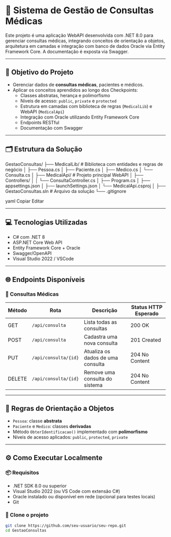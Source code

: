 # 🏥 Sistema de Gestão de Consultas Médicas

Este projeto é uma aplicação WebAPI desenvolvida com .NET 8.0 para gerenciar consultas médicas, integrando conceitos de orientação a objetos, arquitetura em camadas e integração com banco de dados Oracle via Entity Framework Core. A documentação é exposta via Swagger.

---

## 🎯 Objetivo do Projeto

- Gerenciar dados de **consultas médicas**, pacientes e médicos.
- Aplicar os conceitos aprendidos ao longo dos Checkpoints:
  - Classes abstratas, herança e polimorfismo
  - Níveis de acesso: `public`, `private` e `protected`
  - Estrutura em camadas com biblioteca de regras (`MedicalLib`) e WebAPI (`MedicalApi`)
  - Integração com Oracle utilizando Entity Framework Core
  - Endpoints RESTful
  - Documentação com Swagger

---

## 🗂️ Estrutura da Solução

GestaoConsultas/
├── MedicalLib/ # Biblioteca com entidades e regras de negócio
│ ├── Pessoa.cs
│ ├── Paciente.cs
│ ├── Medico.cs
│ └── Consulta.cs
│
├── MedicalApi/ # Projeto principal WebAPI
│ ├── Controllers/
│ │ └── ConsultaController.cs
│ ├── Program.cs
│ ├── appsettings.json
│ ├── launchSettings.json
│ └── MedicalApi.csproj
│
├── GestaoConsultas.sln # Arquivo da solução
└── .gitignore

yaml
Copiar
Editar

---

## 💻 Tecnologias Utilizadas

- C# com .NET 8
- ASP.NET Core Web API
- Entity Framework Core + Oracle
- Swagger/OpenAPI
- Visual Studio 2022 / VSCode

---

## 🌐 Endpoints Disponíveis

### 🔹 Consultas Médicas

| Método | Rota                   | Descrição                         | Status HTTP Esperado |
|--------|------------------------|-----------------------------------|----------------------|
| GET    | `/api/consulta`        | Lista todas as consultas          | 200 OK               |
| POST   | `/api/consulta`        | Cadastra uma nova consulta        | 201 Created          |
| PUT    | `/api/consulta/{id}`   | Atualiza os dados de uma consulta | 204 No Content       |
| DELETE | `/api/consulta/{id}`   | Remove uma consulta do sistema    | 204 No Content       |

---

## 🧠 Regras de Orientação a Objetos

- `Pessoa`: classe **abstrata**
- `Paciente` e `Medico`: classes **derivadas**
- Método `ObterIdentificacao()` implementado com **polimorfismo**
- Níveis de acesso aplicados: `public`, `protected`, `private`

---

## ⚙️ Como Executar Localmente

### 📦 Requisitos

- .NET SDK 8.0 ou superior
- Visual Studio 2022 (ou VS Code com extensão C#)
- Oracle instalado ou disponível em rede (opcional para testes locais)
- Git

### 📁 Clone o projeto

```bash
git clone https://github.com/seu-usuario/seu-repo.git
cd GestaoConsultas

